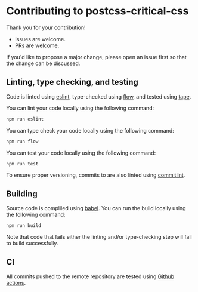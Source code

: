 # Contributing to postcss-critical-css

Thank you for your contribution!

- Issues are welcome.
- PRs are welcome.

If you'd like to propose a major change, please open an issue first so that the change can be discussed.

## Linting, type checking, and testing

Code is linted using [eslint](https://eslint.org/), type-checked using [flow](https://flow.org/), and tested using [tape](https://github.com/substack/tape).

You can lint your code locally using the following command:

```sh
npm run eslint
```

You can type check your code locally using the following command:

```sh
npm run flow
```

You can test your code locally using the following command:

```sh
npm run test
```

To ensure proper versioning, commits to are also linted using [commitlint](https://commitlint.js.org).

## Building

Source code is compliled using [babel](https://babeljs.io/). You can run the build locally using the following command:

```sh
npm run build
```

Note that code that fails either the linting and/or type-checking step will fail to build successfully.

## CI

All commits pushed to the remote repository are tested using [Github actions](https://github.com/features/actions).
